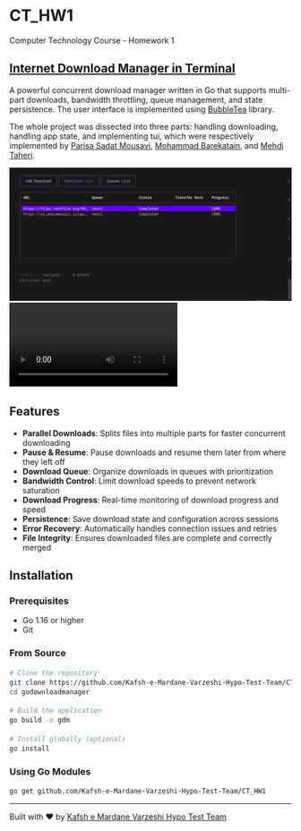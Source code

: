 # CT_HW1
Computer Technology Course - Homework 1

## [Internet Download Manager in Terminal](https://github.com/Kafsh-e-Mardane-Varzeshi-Hypo-Test-Team/CT_HW1)
A powerful concurrent download manager written in Go that supports multi-part downloads, bandwidth throttling, queue management, and state persistence. The user interface is implemented using [BubbleTea](https://github.com/charmbracelet/bubbletea) library.

The whole project was dissected into three parts: handling downloading, handling app state, and implementing tui, which were respectively implemented by [Parisa Sadat Mousavi](https://github.com/parisam83), [Mohammad Barekatain](https://github.com/mammedbrk), and [Mehdi Taheri](https://github.com/Mefi22).


![GoDownloadManager](https://github.com/Kafsh-e-Mardane-Varzeshi-Hypo-Test-Team/CT_HW1/blob/main/DownloadsTab.png)
![GoDownloadManager](https://github.com/Kafsh-e-Mardane-Varzeshi-Hypo-Test-Team/CT_HW1/blob/main/AppWork.mp4)

## Features

- **Parallel Downloads**: Splits files into multiple parts for faster concurrent downloading
- **Pause & Resume**: Pause downloads and resume them later from where they left off
- **Download Queue**: Organize downloads in queues with prioritization
- **Bandwidth Control**: Limit download speeds to prevent network saturation
- **Download Progress**: Real-time monitoring of download progress and speed
- **Persistence**: Save download state and configuration across sessions
- **Error Recovery**: Automatically handles connection issues and retries
- **File Integrity**: Ensures downloaded files are complete and correctly merged


## Installation

### Prerequisites

- Go 1.16 or higher
- Git

### From Source

```bash
# Clone the repository
git clone https://github.com/Kafsh-e-Mardane-Varzeshi-Hypo-Test-Team/CT_HW1.git
cd godownloadmanager

# Build the application
go build -o gdm

# Install globally (optional)
go install
```

### Using Go Modules

```bash
go get github.com/Kafsh-e-Mardane-Varzeshi-Hypo-Test-Team/CT_HW1
```

---

Built with ❤️ by [Kafsh e Mardane Varzeshi Hypo Test Team](https://github.com/Kafsh-e-Mardane-Varzeshi-Hypo-Test-Team)
